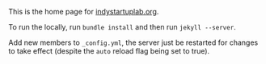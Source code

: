 This is the home page for [indystartuplab.org][link].

To run the locally, run `bundle install` and then run `jekyll --server`.

Add new members to `_config.yml`, the server just be restarted for changes to take effect
(despite the `auto` reload flag being set to true).

[link]: http://indystartuplab.org